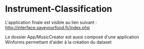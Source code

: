 # Instrument-Classification

L'application finale est visible au lien suivant : http://interface.saveyourfood.fr/index.php

Le dossier App/MusicCreator est aussi composé d'une application Winforms permettant d'aider à la création du dataset
